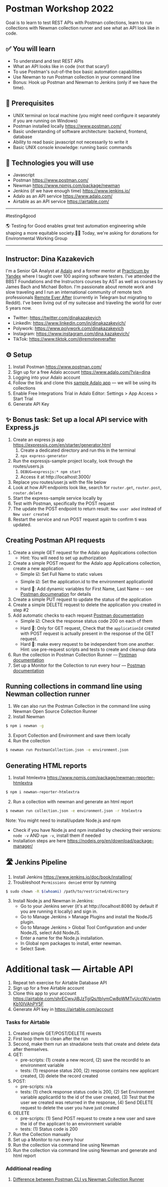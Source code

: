 # Postman Workshop 2022

Goal is to learn to test REST APIs with Postman collections, learn to run collections with Newman collection runner and see what an API look like in code.


## ✅ You will learn 
- To understand and test REST APIs 
- What an API looks like in code (not that scary!)
- To use Postman's out-of-the box basic automation capabilities
- Use Newman to run Postman collection in your command line 
- Bonus: Hook up Postman and Newman to Jenkins (only if we have the time).


## 🧱 Prerequisites
- UNIX terminal on local machine (you might need configure it separately if you are running on Windows)
- Postman installed locally https://www.postman.com/ 
- Basic understanding of software architecture: backend, frontend, database
- Ability to read basic javascript not necessarily to write it 
- Basic UNIX console knowledge: running basic commands 


## 🔧 Technologies you will use
- Javascript 
- Postman https://www.postman.com/ 
- Newman https://www.npmjs.com/package/newman
- Jenkins (if we have enough time) https://www.jenkins.io/
- Adalo as an API service https://www.adalo.com/ 
- Airtable as an API service https://airtable.com/


-----

#testing4good

🌎 Testing for Good enables great test automation engineering while shaping a more equitable society.👩‍💻
Today, we're asking for donations for Environmental Working Group

------


## Instructor: Dina Kazakevich 

I'm a Senior QA Analyst at [Adalo](https://www.adalo.com/) and a former mentor at [Practicum by Yandex](https://practicum.com/) where I taught over 100 aspiring software testers. I've attended the BBST Foundations and the Instructors courses by AST as well as courses by James Bach and Michael Bolton. I'm passionate about remote work and slow traveling and I run an international community of remote tech professionals [Remote Ever After](https://t.me/remoteeverafter) (currently in Telegram but migrating to Reddit). I've been living out of my suitecase and traveling the world for over 5 years now. 

- Twitter: https://twitter.com/dinakazakevich 
- LinkedIn: https://www.linkedin.com/in/dinakazakevich/ 
- Polywork: https://www.polywork.com/dinakazakevich <br>
- Instagram: https://www.instagram.com/dina.kazakevich/ 
- TikTok: https://www.tiktok.com/@remoteeverafter 


## ⚙️ Setup

1. Install Postman https://www.postman.com/ 
2. Sign up for a free Adalo account https://www.adalo.com/?via=dina
3. Logging into your Adalo account
4. Follow the link and clone this [sample Adalo app](https://remoteeverafter.adalo.com/applicants) — we will be using its collections
5. Enable Free Integrations Trial in Adalo Editor: Settings > App Access > Start Trial 
6. Generate API Key


## ✨ Bonus task: Set up a local API service with Express.js 
1. Create an express js app https://expressjs.com/en/starter/generator.html
	1. Create a dedicated directory and run this in the terminal 
	2. ```npx express-generator ```
2. Run the expressjs-sample project locally, look through the routes/users.js
	1. ```DEBUG=expressjs:* npm start```
	2. Access it at http://localhost:3000/ 
4. Replace you routes/user.js with the file below 
5. Look at how API endpoints look like, search for `router.get`, `router.post`, `router.delete`
6. Start the express-sample service locally by 
7. Test with Postman, specifically the POST request
8. The update the POST endpoint to return result: `New user aded` instead of `New user created`
9. Restart the service and run POST request again to confirm ti was updated. 


## Creating Postman API requests

1. Create a simple GET request for the Adalo app Applications collection 
      - Hint: You will need to set up authorization
2. Create a simple POST request for the Adalo app Applications collection, create a new application 
      - Simple ☑️: Set Full Name to static values 
      - Simple ☑️: Set the application.id to the environment applicationId
      - Hard 💪: Add dynamic variables for First Name, Last Name -- see [Postman documenation](https://learning.postman.com/docs/writing-scripts/script-references/variables-list/) for details 
4. Create a simple PUT request to update the status of the application 
5. Create a simple DELETE request to delete the application you created in step #2
6. Add automatic checks to each request [Postman documentation](https://learning.postman.com/docs/writing-scripts/test-scripts/)
      - Simple ☑️: Check the response status code 200 on each of them
      - Hard 💪: Only for GET request, Check that the `applicationId` created with POST request is actually present in the response of the GET request. 
      - Hard 💪: make every request to be independent from one another. Hint: use pre-request scripts and tests to create and cleanup data
7. Run the collection in Postman Collection Runner — [Postman documentation](https://learning.postman.com/docs/running-collections/intro-to-collection-runs/)
8. Set up a Monitor for the Collection to run every hour — [Postman documentation](https://learning.postman.com/docs/monitoring-your-api/setting-up-monitor/)


## Running collections in command line using Newman collection runner 
1. We can also run the Postman Collection in the command line using Newman Open Source Collection Runner 
2. Install Newman 
```sh
$ npm i newman -g
```
3. Export Collection and Environment and save them locally 
4. Run the collection 
```sh
$ newman run PostmanCollection.json -e environment.json
```

## Generating HTML reports
1. Install htmlextra https://www.npmjs.com/package/newman-reporter-htmlextra
```sh
$ npm i newman-reporter-htmlextra
```
2. Run a collection with newman and generate an html report 
```sh
$ newman run collection.json -e environment.json -r htmlextra
```


Note: You might need to install/update Node.js and npm
- Check if you have Node.js and npm installed by checking their versions: `node -v` AND `npm -v`, install them if needed 
- Installation steps are here https://nodejs.org/en/download/package-manager/


## 🛣️ Jenkins Pipeline
1. Install Jenkins https://www.jenkins.io/doc/book/installing/
2. Troubleshoot `Permissions denied` error by running 
```sh
$ sudo chown -R $(whoami) /path/to/restricted/directory
```
3. Install Node.js and Newman in Jenkins:
      - Go to your Jenkins server (it's at http://localhost:8080 by default if you are running it locally) and sign in.
      - Go to Manage Jenkins > Manage Plugins and install the NodeJS plugin.
      - Go to Manage Jenkins > Global Tool Configuration and under NodeJS, select Add NodeJS.
      - Enter a name for the Node.js installation.
      - In Global npm packages to install, enter newman.
      - Select Save.
 
 
 
# Additional task — Airtable API 
1. Repeat teh exercise for Airtable Database API 
2. Sign up for a free Airtable account 
3. Clone this app to your account https://airtable.com/shrECwvJjBJzTgiQs/tblymCw8pWMTvUccW/viwtmKb10IVAhPY5F
4. Generate API key in https://airtable.com/account 


### Tasks for Airtable
1. Created simple GET/POST/DELETE reuests 
2. First loop them to clean after the run 
3. Second, make them run an stnadalone tests that create and delete data after themselves. 
4. GET: 
      - pre-scripts: (1) create a new record, (2) save the recordId to an environment variable
      - tests: (1) response status 200, (2) response contains new applicant created, (3) delete the record created
5. POST: 
      - pre-scripts: n/a
      - tests: (1) check response status code is 200, (2) Set Environment variable applicantId to the id of the user created, (3) Test that the user we created was returned in the response, (4) Send DELETE request to delete the user you have just created
6. DELETE 
      - pre-scripts: (1) Send POST request to create a new user and save the id of the applicant to an environment variable 
      - tests: (1) Status code is 200
7. Run the Collection manually 
8. Set up a Monitor to run every hour 
9. Run the collection via command line using Newman 
10. Run the collection via command line using Newman and generate and html report 



### Additional reading 
1. [Difference between Postman CLI vs Newman Collection Runner](https://learning.postman.com/docs/postman-cli/postman-cli-overview/)
